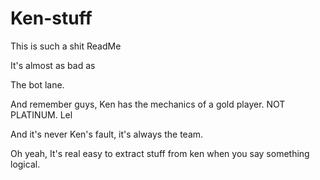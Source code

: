 # Ken-stuff

This is such a shit ReadMe

It's almost as bad as




The bot lane.

And remember guys, Ken has the mechanics of a gold player. NOT PLATINUM. Lel

And it's never Ken's fault, it's always the team.

Oh yeah, It's real easy to extract stuff from ken when you say something logical.
